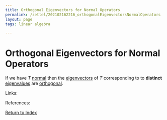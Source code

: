 ```yaml
---
title: Orthogonal Eigenvectors for Normal Operators
permalink: /zettel/202102162216_orthogonalEigenvectorsNormalOperators
layout: page
tags: linear algebra

---
```

# Orthogonal Eigenvectors for Normal Operators

If we have $T$ [normal](202102162200_normalOperatorDefinition) then the [eigenvectors](202102120943_eigenvectorDefinition)
of $T$ corresponding to to **distinct** [eigenvalues](202102120912_eigenvalueDefinition) are [orthogonal](202102141725_orthogonalDefinition).

Links: 

References: 

[Return to Index](index)